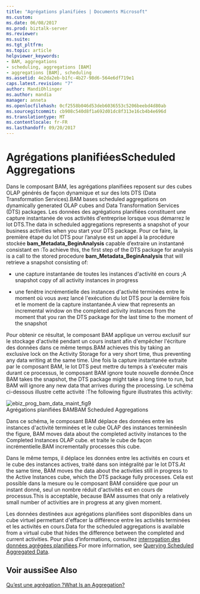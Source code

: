 ```yaml
---
title: "Agrégations planifiées | Documents Microsoft"
ms.custom: 
ms.date: 06/08/2017
ms.prod: biztalk-server
ms.reviewer: 
ms.suite: 
ms.tgt_pltfrm: 
ms.topic: article
helpviewer_keywords:
- BAM, aggregations
- scheduling, aggregations [BAM]
- aggregations [BAM], scheduling
ms.assetid: 4e2da2eb-b1fc-4b27-98d6-564e6df719e1
caps.latest.revision: "7"
author: MandiOhlinger
ms.author: mandia
manager: anneta
ms.openlocfilehash: 0cf2558b046d53deb6036553c5206beebd4d80ab
ms.sourcegitcommit: cb908c540d8f1a692d01dc8f313e16cb4b4e696d
ms.translationtype: MT
ms.contentlocale: fr-FR
ms.lasthandoff: 09/20/2017
---
```

# <a name="scheduled-aggregations"></a><span data-ttu-id="4bcef-102">Agrégations planifiées</span><span class="sxs-lookup"><span data-stu-id="4bcef-102">Scheduled Aggregations</span></span>
<span data-ttu-id="4bcef-103">Dans le composant BAM, les agrégations planifiées reposent sur des cubes OLAP générés de façon dynamique et sur des lots DTS (Data Transformation Services).</span><span class="sxs-lookup"><span data-stu-id="4bcef-103">BAM bases scheduled aggregations on dynamically generated OLAP cubes and Data Transformation Services (DTS) packages.</span></span> <span data-ttu-id="4bcef-104">Les données des agrégations planifiées constituent une capture instantanée de vos activités d'entreprise lorsque vous démarrez le lot DTS.</span><span class="sxs-lookup"><span data-stu-id="4bcef-104">The data in scheduled aggregations represents a snapshot of your business activities when you start your DTS package.</span></span> <span data-ttu-id="4bcef-105">Pour ce faire, la première étape du lot DTS pour l’analyse est un appel à la procédure stockée **bam_Metadata_BeginAnalysis** capable d’extraire un instantané consistant en :</span><span class="sxs-lookup"><span data-stu-id="4bcef-105">To achieve this, the first step of the DTS package for analysis is a call to the stored procedure **bam_Metadata_BeginAnalysis** that will retrieve a snapshot consisting of:</span></span>  
  
-   <span data-ttu-id="4bcef-106">une capture instantanée de toutes les instances d'activité en cours ;</span><span class="sxs-lookup"><span data-stu-id="4bcef-106">A snapshot copy of all activity instances in progress</span></span>  
  
-   <span data-ttu-id="4bcef-107">une fenêtre incrémentielle des instances d'activité terminées entre le moment où vous avez lancé l'exécution du lot DTS pour la dernière fois et le moment de la capture instantanée.</span><span class="sxs-lookup"><span data-stu-id="4bcef-107">A view that represents an incremental window on the completed activity instances from the moment that you ran the DTS package for the last time to the moment of the snapshot</span></span>  
  
 <span data-ttu-id="4bcef-108">Pour obtenir ce résultat, le composant BAM applique un verrou exclusif sur le stockage d'activité pendant un cours instant afin d'empêcher l'écriture des données dans ce même temps.</span><span class="sxs-lookup"><span data-stu-id="4bcef-108">BAM achieves this by taking an exclusive lock on the Activity Storage for a very short time, thus preventing any data writing at the same time.</span></span> <span data-ttu-id="4bcef-109">Une fois la capture instantanée extraite par le composant BAM, le lot DTS peut mettre du temps à s'exécuter mais durant ce processus, le composant BAM ignore toute nouvelle donnée.</span><span class="sxs-lookup"><span data-stu-id="4bcef-109">Once BAM takes the snapshot, the DTS package might take a long time to run, but BAM will ignore any new data that arrives during the processing.</span></span> <span data-ttu-id="4bcef-110">Le schéma ci-dessous illustre cette activité :</span><span class="sxs-lookup"><span data-stu-id="4bcef-110">The following figure illustrates this activity:</span></span>  
  
 ![](../core/media/ebiz-prog-bam-data-maint-fig9.gif "ebiz_prog_bam_data_maint_fig9")  
<span data-ttu-id="4bcef-111">Agrégations planifiées BAM</span><span class="sxs-lookup"><span data-stu-id="4bcef-111">BAM Scheduled Aggregations</span></span>  
  
 <span data-ttu-id="4bcef-112">Dans ce schéma, le composant BAM déplace des données entre les instances d'activité terminées et le cube OLAP des instances terminées</span><span class="sxs-lookup"><span data-stu-id="4bcef-112">In the figure, BAM moves data about the completed activity instances to the Completed Instances OLAP cube.</span></span> <span data-ttu-id="4bcef-113">et traite le cube de façon incrémentielle.</span><span class="sxs-lookup"><span data-stu-id="4bcef-113">BAM incrementally processes this cube.</span></span>  
  
 <span data-ttu-id="4bcef-114">Dans le même temps, il déplace les données entre les activités en cours et le cube des instances actives, traité dans son intégralité par le lot DTS.</span><span class="sxs-lookup"><span data-stu-id="4bcef-114">At the same time, BAM moves the data about the activities still in progress to the Active Instances cube, which the DTS package fully processes.</span></span> <span data-ttu-id="4bcef-115">Cela est possible dans la mesure ou le composant BAM considère que pour un instant donné, seul un nombre réduit d'activités est en cours de processus.</span><span class="sxs-lookup"><span data-stu-id="4bcef-115">This is acceptable, because BAM assumes that only a relatively small number of activities are in progress at any given moment.</span></span>  
  
 <span data-ttu-id="4bcef-116">Les données destinées aux agrégations planifiées sont disponibles dans un cube virtuel permettant d'effacer la différence entre les activités terminées et les activités en cours.</span><span class="sxs-lookup"><span data-stu-id="4bcef-116">Data for the scheduled aggregations is available from a virtual cube that hides the difference between the completed and current activities.</span></span> <span data-ttu-id="4bcef-117">Pour plus d’informations, consultez [interrogation des données agrégées planifiées](../core/querying-scheduled-aggregated-data.md).</span><span class="sxs-lookup"><span data-stu-id="4bcef-117">For more information, see [Querying Scheduled Aggregated Data](../core/querying-scheduled-aggregated-data.md).</span></span>  
  
## <a name="see-also"></a><span data-ttu-id="4bcef-118">Voir aussi</span><span class="sxs-lookup"><span data-stu-id="4bcef-118">See Also</span></span>  
 [<span data-ttu-id="4bcef-119">Qu’est une agrégation ?</span><span class="sxs-lookup"><span data-stu-id="4bcef-119">What Is an Aggregation?</span></span>](../core/what-is-an-aggregation.md)